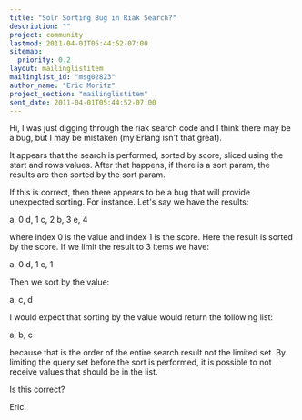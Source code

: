 ```yaml
---
title: "Solr Sorting Bug in Riak Search?"
description: ""
project: community
lastmod: 2011-04-01T05:44:52-07:00
sitemap:
  priority: 0.2
layout: mailinglistitem
mailinglist_id: "msg02823"
author_name: "Eric Moritz"
project_section: "mailinglistitem"
sent_date: 2011-04-01T05:44:52-07:00
---
```



Hi, I was just digging through the riak search code and I think there
may be a bug, but I may be mistaken (my Erlang isn't that great).

It appears that the search is performed, sorted by score, sliced using
the start and rows values. After that happens, if there is a sort
param, the results are then sorted by
the sort param.

If this is correct, then there appears to be a bug that will provide
unexpected sorting. For instance. Let's say we have the results:

a, 0
d, 1
c, 2
b, 3
e, 4

where index 0 is the value and index 1 is the score. Here the result
is sorted by the score. If we limit the result to 3 items we have:

a, 0
d, 1
c, 1

Then we sort by the value:

a, c, d

I would expect that sorting by the value would return the following list:

a, b, c

because that is the order of the entire search result not the limited
set. By limiting the query set before the sort is performed, it is
possible to not receive values that should be in the list.

Is this correct?

Eric.


